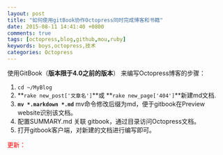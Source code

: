 ```yaml
---
layout: post
title: "如何使用gitBook协作Octopress同时完成博客和书籍"
date: 2015-08-11 14:41:40 +0800
comments: true
tags: [octopress,blog,github,mou,ruby]
keywords: boys,octopress,技术
categories: Octopress
---
```

使用GitBook（**版本限于4.0之前的版本**） 来编写Octopress博客的步骤：  
1. ```cd ~/MyBlog```  
2. **`rake new_post['文章名']`**或 **`rake new_page['404']`**新建md文档.  
3. **`mv *.markdown *.md`** mv命令修改后缀为md，便于gitbook在Preview website识别该文档。  
4. 配置SUMMARY.md 关联 gitbook，通过目录访问Octopress文档。  
5. 打开gitbook客户端，对新建的文档进行编写即可。

<font color=red>更新：</font>